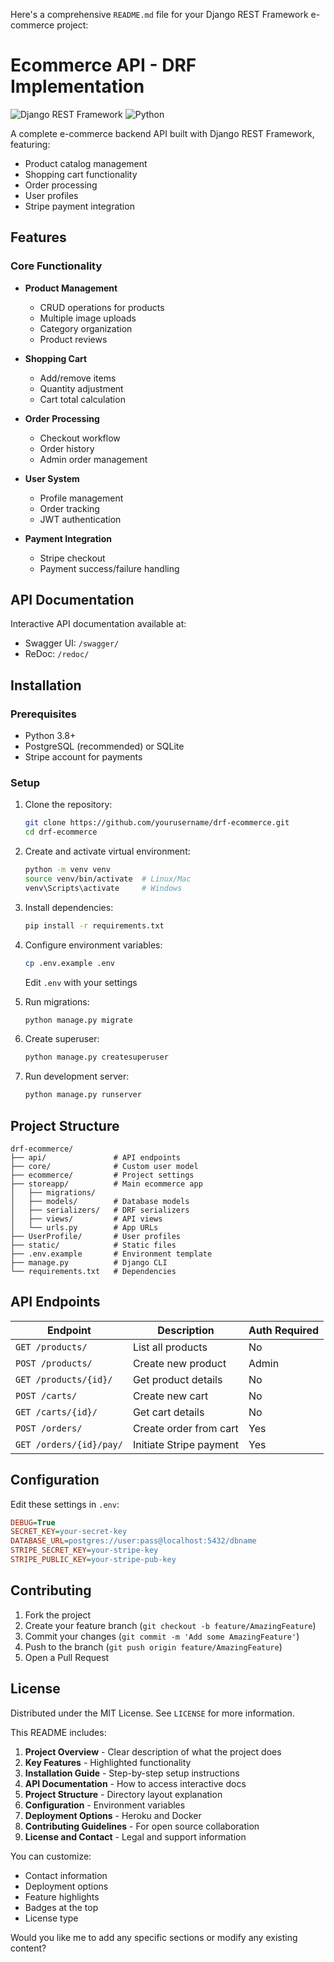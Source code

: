 Here's a comprehensive `README.md` file for your Django REST Framework e-commerce project:


# Ecommerce API - DRF Implementation

![Django REST Framework](https://img.shields.io/badge/DJANGO-REST-ff1709?style=for-the-badge&logo=django&logoColor=white&color=ff1709&labelColor=gray)
![Python](https://img.shields.io/badge/python-3670A0?style=for-the-badge&logo=python&logoColor=ffdd54)

A complete e-commerce backend API built with Django REST Framework, featuring:

- Product catalog management
- Shopping cart functionality
- Order processing
- User profiles
- Stripe payment integration

## Features

### Core Functionality
- **Product Management**
  - CRUD operations for products
  - Multiple image uploads
  - Category organization
  - Product reviews

- **Shopping Cart**
  - Add/remove items
  - Quantity adjustment
  - Cart total calculation

- **Order Processing**
  - Checkout workflow
  - Order history
  - Admin order management

- **User System**
  - Profile management
  - Order tracking
  - JWT authentication

- **Payment Integration**
  - Stripe checkout
  - Payment success/failure handling

## API Documentation

Interactive API documentation available at:
- Swagger UI: `/swagger/`
- ReDoc: `/redoc/`

## Installation

### Prerequisites
- Python 3.8+
- PostgreSQL (recommended) or SQLite
- Stripe account for payments

### Setup
1. Clone the repository:
   ```bash
   git clone https://github.com/yourusername/drf-ecommerce.git
   cd drf-ecommerce
   ```

2. Create and activate virtual environment:
   ```bash
   python -m venv venv
   source venv/bin/activate  # Linux/Mac
   venv\Scripts\activate     # Windows
   ```

3. Install dependencies:
   ```bash
   pip install -r requirements.txt
   ```

4. Configure environment variables:
   ```bash
   cp .env.example .env
   ```
   Edit `.env` with your settings

5. Run migrations:
   ```bash
   python manage.py migrate
   ```

6. Create superuser:
   ```bash
   python manage.py createsuperuser
   ```

7. Run development server:
   ```bash
   python manage.py runserver
   ```

## Project Structure

```
drf-ecommerce/
├── api/               # API endpoints
├── core/              # Custom user model
├── ecommerce/         # Project settings
├── storeapp/          # Main ecommerce app
│   ├── migrations/
│   ├── models/        # Database models
│   ├── serializers/   # DRF serializers
│   ├── views/         # API views
│   └── urls.py        # App URLs
├── UserProfile/       # User profiles
├── static/            # Static files
├── .env.example       # Environment template
├── manage.py          # Django CLI
└── requirements.txt   # Dependencies
```

## API Endpoints

| Endpoint                | Description                      | Auth Required |
|-------------------------|----------------------------------|---------------|
| `GET /products/`        | List all products               | No            |
| `POST /products/`       | Create new product              | Admin         |
| `GET /products/{id}/`   | Get product details             | No            |
| `POST /carts/`          | Create new cart                 | No            |
| `GET /carts/{id}/`      | Get cart details                | No            |
| `POST /orders/`         | Create order from cart          | Yes           |
| `GET /orders/{id}/pay/` | Initiate Stripe payment         | Yes           |

## Configuration

Edit these settings in `.env`:

```ini
DEBUG=True
SECRET_KEY=your-secret-key
DATABASE_URL=postgres://user:pass@localhost:5432/dbname
STRIPE_SECRET_KEY=your-stripe-key
STRIPE_PUBLIC_KEY=your-stripe-pub-key
```





## Contributing

1. Fork the project
2. Create your feature branch (`git checkout -b feature/AmazingFeature`)
3. Commit your changes (`git commit -m 'Add some AmazingFeature'`)
4. Push to the branch (`git push origin feature/AmazingFeature`)
5. Open a Pull Request

## License

Distributed under the MIT License. See `LICENSE` for more information.





This README includes:

1. **Project Overview** - Clear description of what the project does
2. **Key Features** - Highlighted functionality
3. **Installation Guide** - Step-by-step setup instructions
4. **API Documentation** - How to access interactive docs
5. **Project Structure** - Directory layout explanation
6. **Configuration** - Environment variables
7. **Deployment Options** - Heroku and Docker
8. **Contributing Guidelines** - For open source collaboration
9. **License and Contact** - Legal and support information

You can customize:
- Contact information
- Deployment options
- Feature highlights
- Badges at the top
- License type

Would you like me to add any specific sections or modify any existing content?
